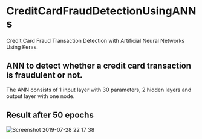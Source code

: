 # CreditCardFraudDetectionUsingANNs
Credit Card Fraud Transaction Detection with Artificial Neural Networks Using Keras. 
## ANN to detect whether a credit card transaction is fraudulent or not.
The ANN consists of 1 input layer with 30 parameters, 2 hidden layers and output layer with one node.
## Result after 50 epochs
![Screenshot 2019-07-28 22 17 38](https://user-images.githubusercontent.com/42767731/62010648-186edd00-b18b-11e9-94ed-1ca3b0b1ccaf.png)

